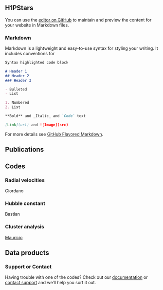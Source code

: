 ## H1PStars

You can use the [editor on GitHub](https://github.com/JSaja/github-pages-test/edit/main/README.md) to maintain and preview the content for your website in Markdown files.



### Markdown

Markdown is a lightweight and easy-to-use syntax for styling your writing. It includes conventions for

```markdown
Syntax highlighted code block

# Header 1
## Header 2
### Header 3

- Bulleted
- List

1. Numbered
2. List

**Bold** and _Italic_ and `Code` text

[Link](url) and ![Image](src)
```

For more details see [GitHub Flavored Markdown](https://guides.github.com/features/mastering-markdown/).

## Publications


## Codes

### Radial velocities

Giordano 



### Hubble constant
Bastian 

### Cluster analysis
[Mauricio](mauricio.cruzre@gmail.com)


## Data products 

### Support or Contact

Having trouble with one of the codes? Check out our [documentation](https://docs.github.com/categories/github-pages-basics/) or [contact support](https://github.com/contact) and we’ll help you sort it out.
